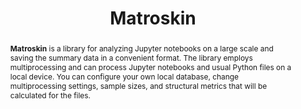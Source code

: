 ---
title: "Matroskin"
collection: tools
permalink: /tool/matroskin
paperurl: 'https://doi.org/10.1145/3524842.3528447'
tool: 'https://github.com/JetBrains-Research/Matroskin'
pdf: 'https://arxiv.org/abs/2203.16718'
tag: 'A library for the large scale analysis of Jupyter notebooks.'
award: '🏆 ACM SIGSOFT Distinguished Paper Award 🏆'
video: 'https://www.youtube.com/watch?v=bYXUfXtR2-Y'
abstract: '<p><b>Matroskin</b> is a library for analyzing Jupyter notebooks on a large scale and saving the summary data in a convenient format. The library employs multiprocessing and can process Jupyter notebooks and usual Python files on a local device. You can configure your own local database, change multiprocessing settings, sample sizes, and structural metrics that will be calculated for the files.</p>'
---